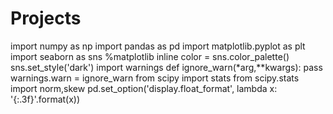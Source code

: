 # Projects
import numpy as np
import pandas as pd
import matplotlib.pyplot as plt
import seaborn as sns
%matplotlib inline
color = sns.color_palette() 
sns.set_style('dark')
import warnings
def ignore_warn(*arg,**kwargs):
    pass
warnings.warn = ignore_warn 
from scipy import stats
from scipy.stats import norm,skew
pd.set_option('display.float_format', lambda x: '{:.3f}'.format(x))
